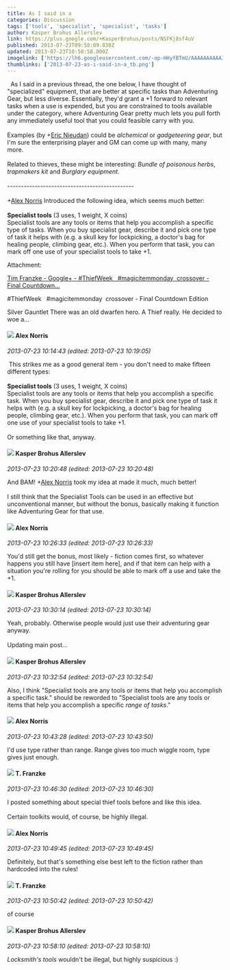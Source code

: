 ```yaml
---
title: As I said in a
categories: Discussion
tags: ['tools', 'specialist', 'specialist', 'tasks']
author: Kasper Brohus Allerslev
link: https://plus.google.com/+KasperBrohus/posts/NSFKj8sf4uV
published: 2013-07-23T09:58:09.838Z
updated: 2013-07-23T10:58:58.000Z
imagelink: ['https://lh6.googleusercontent.com/-op-HHyfBTmU/AAAAAAAAAAI/AAAAAAAAAz8/C7KFuggppCg/s80-c-k-no/photo.jpg']
thumblinks: ['2013-07-23-as-i-said-in-a_tb.png']
---
```


  As I said in a previous thread, the one below, I have thought of &quot;specialized&quot; equipment, that are better at specific tasks than Adventuring Gear, but less diverse. Essentially, they&#39;d grant a +1 forward to relevant tasks when a use is expended, but you are constrained to tools available under the category, where Adventuring Gear pretty much lets you pull forth any immediately useful tool that you could feasible carry with you.<br /><br />Examples (by <span class="proflinkWrapper"><span class="proflinkPrefix">+</span><a class="proflink" href="https://plus.google.com/112928858730524882505" oid="112928858730524882505">Eric Nieudan</a></span>) could be <i>alchemical</i> or <i>gadgeteering gear</i>, but I&#39;m sure the enterprising player and GM can come up with many, many more.<br /><br />Related to thieves, these might be interesting: <i>Bundle of poisonous herbs</i>, <i>trapmakers kit</i> and <i>Burglary equipment</i>.<br /><br />----------------------------------------------<br /><br /><span class="proflinkWrapper"><span class="proflinkPrefix">+</span><a class="proflink" href="https://plus.google.com/112750659160242168572" oid="112750659160242168572">Alex Norris</a></span> Introduced the following idea, which seems much better:<br /><br /><b>Specialist tools</b> (3 uses, 1 weight, X coins)<br />Specialist tools are any tools or items that help you accomplish a specific type of tasks. When you buy specialist gear, describe it and pick one type of task it helps with (e.g. a skull key for lockpicking, a doctor&#39;s bag for healing people, climbing gear, etc.). When you perform that task, you can mark off one use of your specialist tools to take +1.


Attachment:

<a href='https://plus.google.com/u/0/110330901807759406775/posts/Px85cCB3A2j'>Tim Franzke - Google+ - #ThiefWeek   #magicitemmonday  crossover - Final Countdown…</a>


#ThiefWeek   #magicitemmonday  crossover - Final Countdown Edition

Silver Gauntlet
There was an old dwarfen hero. A Thief really. He decided to woe a…
<div id='comment z130d5l4qvjegx4w004ccboiarzdtj14dhs'>
  <h4><img src='{{site.baseurl}}//images/avatars/112750659160242168572_photo.jpg'> Alex Norris</h4>
      <p><cite>2013-07-23 10:14:43 (edited: 2013-07-23 10:19:05)</cite></p>
        <p> This strikes me as a good general item - you don&#39;t need to make fifteen different types:<br /><br /><b>Specialist tools</b> (3 uses, 1 weight, X coins)<br />Specialist tools are any tools or items that help you accomplish a specific task. When you buy specialist gear, describe it and pick one type of task it helps with (e.g. a skull key for lockpicking, a doctor&#39;s bag for healing people, climbing gear, etc.). When you perform that task, you can mark off one use of your specialist tools to take +1.<br /><br />Or something like that, anyway.</p>
</div>
        

<div id='comment z130d5l4qvjegx4w004ccboiarzdtj14dhs'>
  <h4><img src='{{site.baseurl}}//images/avatars/110937611143261107555_photo.jpg'> Kasper Brohus Allerslev</h4>
      <p><cite>2013-07-23 10:20:48 (edited: 2013-07-23 10:20:48)</cite></p>
        <p>And BAM! <span class="proflinkWrapper"><span class="proflinkPrefix">+</span><a class="proflink" href="https://plus.google.com/112750659160242168572" oid="112750659160242168572">Alex Norris</a></span> took my idea at made it much, much better!<br /><br />I still think that the Specialist Tools can be used in an effective but unconventional manner, but without the bonus, basically making it function like Adventuring Gear for that use.</p>
</div>
        

<div id='comment z130d5l4qvjegx4w004ccboiarzdtj14dhs'>
  <h4><img src='{{site.baseurl}}//images/avatars/112750659160242168572_photo.jpg'> Alex Norris</h4>
      <p><cite>2013-07-23 10:26:33 (edited: 2013-07-23 10:26:33)</cite></p>
        <p>You&#39;d still get the bonus, most likely - fiction comes first, so whatever happens you still have [insert item here], and if that item can help with a situation you&#39;re rolling for you should be able to mark off a use and take the +1.</p>
</div>
        

<div id='comment z130d5l4qvjegx4w004ccboiarzdtj14dhs'>
  <h4><img src='{{site.baseurl}}//images/avatars/110937611143261107555_photo.jpg'> Kasper Brohus Allerslev</h4>
      <p><cite>2013-07-23 10:30:14 (edited: 2013-07-23 10:30:14)</cite></p>
        <p>Yeah, probably. Otherwise people would just use their adventuring gear anyway.<br /><br />Updating main post...</p>
</div>
        

<div id='comment z130d5l4qvjegx4w004ccboiarzdtj14dhs'>
  <h4><img src='{{site.baseurl}}//images/avatars/110937611143261107555_photo.jpg'> Kasper Brohus Allerslev</h4>
      <p><cite>2013-07-23 10:32:54 (edited: 2013-07-23 10:32:54)</cite></p>
        <p>Also, I think &quot;Specialist tools are any tools or items that help you accomplish a specific task.&quot; should be reworded to &quot;Specialist tools are any tools or items that help you accomplish a specific <i>range of tasks</i>.&quot;</p>
</div>
        

<div id='comment z130d5l4qvjegx4w004ccboiarzdtj14dhs'>
  <h4><img src='{{site.baseurl}}//images/avatars/112750659160242168572_photo.jpg'> Alex Norris</h4>
      <p><cite>2013-07-23 10:43:28 (edited: 2013-07-23 10:43:50)</cite></p>
        <p>I&#39;d use type rather than range. Range gives too much wiggle room, type gives just enough.</p>
</div>
        

<div id='comment z130d5l4qvjegx4w004ccboiarzdtj14dhs'>
  <h4><img src='{{site.baseurl}}//images/avatars/110330901807759406775_photo.jpg'> T. Franzke</h4>
      <p><cite>2013-07-23 10:46:30 (edited: 2013-07-23 10:46:30)</cite></p>
        <p>I posted something about special thief tools before and like this idea. <br /><br />Certain toolkits would, of course, be highly illegal. </p>
</div>
        

<div id='comment z130d5l4qvjegx4w004ccboiarzdtj14dhs'>
  <h4><img src='{{site.baseurl}}//images/avatars/112750659160242168572_photo.jpg'> Alex Norris</h4>
      <p><cite>2013-07-23 10:49:45 (edited: 2013-07-23 10:49:45)</cite></p>
        <p>Definitely, but that&#39;s something else best left to the fiction rather than hardcoded into the rules!</p>
</div>
        

<div id='comment z130d5l4qvjegx4w004ccboiarzdtj14dhs'>
  <h4><img src='{{site.baseurl}}//images/avatars/110330901807759406775_photo.jpg'> T. Franzke</h4>
      <p><cite>2013-07-23 10:50:42 (edited: 2013-07-23 10:50:42)</cite></p>
        <p>of course</p>
</div>
        

<div id='comment z130d5l4qvjegx4w004ccboiarzdtj14dhs'>
  <h4><img src='{{site.baseurl}}//images/avatars/110937611143261107555_photo.jpg'> Kasper Brohus Allerslev</h4>
      <p><cite>2013-07-23 10:58:10 (edited: 2013-07-23 10:58:10)</cite></p>
        <p><i>Locksmith&#39;s tools</i> wouldn&#39;t be illegal, but highly suspicious :)</p>
</div>
        